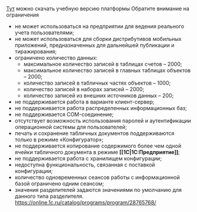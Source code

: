 [Тут](https://online.1c.ru/catalog/programs/program/28765768/) можно скачать учебную версию платформы
Обратите внимание на ограничения
- не может использоваться на предприятии для ведения реального учета пользователями;
- не может использоваться для сборки дистрибутивов мобильных приложений, предназначенных для дальнейшей публикации и тиражирования;
- ограничено количество данных:
	- максимальное количество записей в таблицах счетов – 2000;
	- максимальное количество записей в главных таблицах объектов – 2000;
	- количество записей в табличных частях объектов – 1000;
	- количество записей в наборах записей – 2000;
	- количество записей из внешних источников данных – 200;
- не поддерживается работа в варианте клиент-сервер;
- не поддерживается работа распределенных информационных баз;
- не поддерживается COM-соединение;
- отсутствует возможность использования паролей и аутентификации операционной системы для пользователей;
- печать и сохранение табличных документов поддерживаются только в режиме «Конфигуратор»;
- не поддерживается копирование содержимого более чем одной ячейки табличного документа в режиме **[[1С|1С:Предприятие]]**;
- не поддерживается работа с хранилищем конфигурации;
- недоступна функциональность, связанная с поставкой конфигурации;
- количество одновременных сеансов работы с информационной базой ограничено одним сеансом;
- значения разделителей задаются значениями по умолчанию для данного типа разделителя.
https://online.1c.ru/catalog/programs/program/28765768/